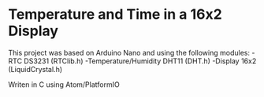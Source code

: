 # Temperature and Time in a 16x2 Display

This project was based on Arduino Nano and using the following modules:
-RTC DS3231 (RTClib.h)
-Temperature/Humidity DHT11 (DHT.h)
-Display 16x2 (LiquidCrystal.h)

Writen in C using Atom/PlatformIO
